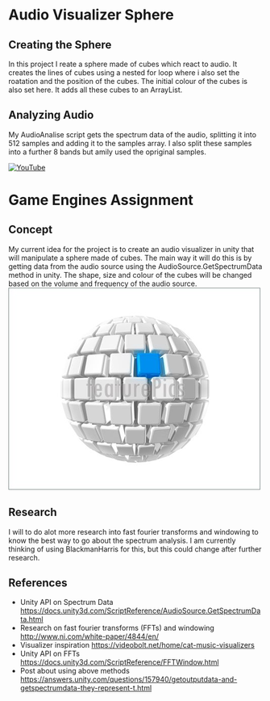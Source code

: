 # Audio Visualizer Sphere
## Creating the Sphere
In this project I reate a sphere made of cubes which react to audio. It creates the lines of cubes using a nested for loop where i also set the roatation and the position of the cubes. The initial colour of the cubes is also set here. It adds all these cubes to an ArrayList. 


## Analyzing Audio
My AudioAnalise script gets the spectrum data of the audio, splitting it into 512 samples and adding it to the samples array. I also split these samples into a further 8 bands but amily used the opriginal samples. 














[![YouTube](https://img.youtube.com/vi/watch?v=uoO62u4m6JY&feature=youtu.be/0.jpg)](https://www.youtube.com/watch?v=uoO62u4m6JY&feature=youtu.be)





# Game Engines Assignment
## Concept
My current idea for the project is to create an audio visualizer in unity that will manipulate a sphere made of cubes. The main way it will do this is by getting data from the audio source using the AudioSource.GetSpectrumData method in unity. The shape, size and colour of the cubes will be changed based on the volume and frequency of the audio source. 
![](Images/CubeSphere.jpg)


## Research
I will to do alot more research into fast fourier transforms and windowing to know the best way to go about the spectrum analysis. I am currently thinking of using BlackmanHarris for this, but this could change after further research.


## References
- Unity API on Spectrum Data https://docs.unity3d.com/ScriptReference/AudioSource.GetSpectrumData.html
- Research on fast fourier transforms (FFTs) and windowing
http://www.ni.com/white-paper/4844/en/  
- Visualizer inspiration
https://videobolt.net/home/cat-music-visualizers
- Unity API on FFTs 
https://docs.unity3d.com/ScriptReference/FFTWindow.html
- Post about using above methods
https://answers.unity.com/questions/157940/getoutputdata-and-getspectrumdata-they-represent-t.html
